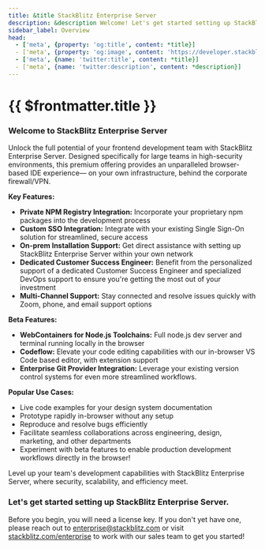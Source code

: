 ```yaml
---
title: &title StackBlitz Enterprise Server
description: &description Welcome! Let's get started setting up StackBlitz Enterprise Server.
sidebar_label: Overview
head:
  - ['meta', {property: 'og:title', content: *title}] 
  - ['meta', {property: 'og:image', content: 'https://developer.stackblitz.com/img/og/enterprise-overview.png'}]
  - ['meta', {name: 'twitter:title', content: *title}]
  - ['meta', {name: 'twitter:description', content: *description}]
---
```


# {{ $frontmatter.title }}

### Welcome to StackBlitz Enterprise Server

Unlock the full potential of your frontend development team with StackBlitz Enterprise Server. Designed specifically for large teams in high-security environments, this premium offering provides an unparalleled browser-based IDE experience— on your own infrastructure, behind the corporate firewall/VPN.

**Key Features:**

- **Private NPM Registry Integration:** Incorporate your proprietary npm packages into the development process
- **Custom SSO Integration:** Integrate with your existing Single Sign-On solution for streamlined, secure access
- **On-prem Installation Support:** Get direct assistance with setting up StackBlitz Enterprise Server within your own network
- **Dedicated Customer Success Engineer:** Benefit from the personalized support of a dedicated Customer Success Engineer and specialized DevOps support to ensure you're getting the most out of your investment
- **Multi-Channel Support:** Stay connected and resolve issues quickly with Zoom, phone, and email support options

**Beta Features:**
- **WebContainers for Node.js Toolchains:** Full node.js dev server and terminal running locally in the browser
- **Codeflow:** Elevate your code editing capabilities with our in-browser VS Code based editor, with extension support
- **Enterprise Git Provider Integration:** Leverage your existing version control systems for even more streamlined workflows.

**Popular Use Cases:**

- Live code examples for your design system documentation
- Prototype rapidly in-browser without any setup
- Reproduce and resolve bugs efficiently
- Facilitate seamless collaborations across engineering, design, marketing, and other departments
- Experiment with beta features to enable production development workflows directly in the browser!

Level up your team's development capabilities with StackBlitz Enterprise Server, where security, scalability, and efficiency meet.

### Let's get started setting up StackBlitz Enterprise Server.

Before you begin, you will need a license key. If you don't yet have one, please reach out to [enterprise@stackblitz.com](mailto:enterprise@stackblitz.com) or visit [stackblitz.com/enterprise](https://stackblitz.com/enterprise) to work with our sales team to get you started!

